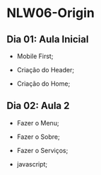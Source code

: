 # NLW06-Origin

## Dia 01: Aula Inicial

- Mobile First;

- Criação do Header;

- Criação do Home;

## Dia 02: Aula 2

- Fazer o Menu;

- Fazer o Sobre;

- Fazer o Serviços;

- javascript;
